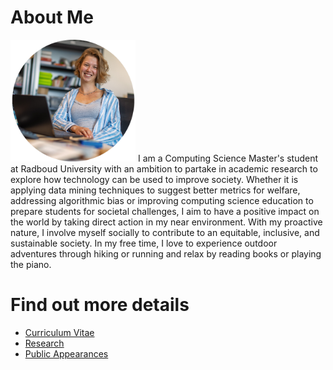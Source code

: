 # About Me

<img src="/img/Marie-SophieSimon.png" alt="Marie-Sophie Simon profile picture" width="200">  
I am a Computing Science Master's student at Radboud University with an ambition to partake in academic research to explore how technology can be used to improve society. Whether it is applying data mining techniques to suggest better metrics for welfare, addressing algorithmic bias or improving computing science education to prepare students for societal challenges, I aim to have a positive impact on the world by taking direct action in my near environment. With my proactive nature, I involve myself socially to contribute to an equitable, inclusive, and sustainable society. In my free time, I love to experience outdoor adventures through hiking or running and relax by reading books or playing the piano.

# Find out more details
- [Curriculum Vitae](cv.md)
- [Research](research.md)
- [Public Appearances](public.md)  

<!---
- [Data Science Projects](datascience.md)
- [Science in Society Projects](sis.md)
- [Academic Interests](academicInterest.md)  
--->